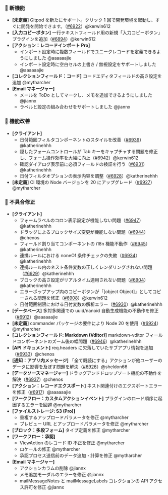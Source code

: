 ### 🎉 新機能

* **[未定義]** Gitpod を新たにサポート。クリック 1 回で開発環境を起動し、すぐに開発を開始できます。（[#6922](https://github.com/nocobase/nocobase/pull/6922)）@kerwin612
* **[入力コピーボタン]** 一行テキストフィールド用の新規「入力コピーボタン」プラグインを追加（[#6894](https://github.com/nocobase/nocobase/pull/6894)）@kerwin612
* **[アクション：レコードインポート Pro]**
  * インポート設定時に複数フィールドでユニークレコードを定義できるようにしました @aaaaaajie
  * インポート設定時に空白セルの上書き / 無視設定をサポートしました @aaaaaajie
* **[コレクションフィールド：コード]** コードエディタフィールドの高さ設定を追加 @mytharcher
* **[Email マネージャー]**
  * メールを ToDo としてマークし、メモを追加できるようにしました @jiannx
  * ラベルと設定の組み合わせをサポートしました @jiannx

### 🚀 機能改善

* **[クライアント]**
  * 日付範囲フィルタコンポーネントのスタイルを改善（[#6939](https://github.com/nocobase/nocobase/pull/6939)）@katherinehhh
  * 隠したフォームコントロールが Tab キーをキャプチャする問題を修正し、フォーム操作効率を大幅に向上（[#6942](https://github.com/nocobase/nocobase/pull/6942)）@kerwin612
  * 確認ダイアログ表示前に必須フィールドの検証を行う（[#6931](https://github.com/nocobase/nocobase/pull/6931)）@katherinehhh
  * 日付フィルタオプションの表示内容を調整（[#6928](https://github.com/nocobase/nocobase/pull/6928)）@katherinehhh
* **[未定義]** CI 環境の Node バージョンを 20 にアップグレード（[#6927](https://github.com/nocobase/nocobase/pull/6927)）@mytharcher

### 🐛 不具合修正

* **[クライアント]**
  * フォームラベルのコロン表示設定が機能しない問題（[#6947](https://github.com/nocobase/nocobase/pull/6947)）@katherinehhh
  * ドラッグによるブロックサイズ変更が機能しない問題（[#6944](https://github.com/nocobase/nocobase/pull/6944)）@chenos
  * フィールド割り当てコンポーネントの i18n 機能不動作（[#6945](https://github.com/nocobase/nocobase/pull/6945)）@katherinehhh
  * 連携ルールにおける noneOf 条件チェックの失敗（[#6934](https://github.com/nocobase/nocobase/pull/6934)）@katherinehhh
  * 連携ルール内のネスト条件変数の正しくレンダリングされない問題（[#6929](https://github.com/nocobase/nocobase/pull/6929)）@katherinehhh
  * ブロックの高さ設定がリアルタイム適用されない問題（[#6904](https://github.com/nocobase/nocobase/pull/6904)）@katherinehhh
  * エラーポップアップ内のコピーボタンが「[object Object]」としてコピーされる問題を修正（[#6908](https://github.com/nocobase/nocobase/pull/6908)）@kerwin612
  * 日付範囲制限における日付変数の解析エラー（[#6930](https://github.com/nocobase/nocobase/pull/6930)）@katherinehhh
* **[データベース]** 多対多関連での uuid/nanoid 自動生成機能の不動作を修正（[#6912](https://github.com/nocobase/nocobase/pull/6912)）@aaaaaajie
* **[未定義]** commander パッケージの要件により Node 20 を使用（[#6924](https://github.com/nocobase/nocobase/pull/6924)）@mytharcher
* **[コレクションフィールド: Markdown (Vditor)]** markdown-vditor フィールドコンポーネントのズーム後の幅問題（[#6946](https://github.com/nocobase/nocobase/pull/6946)）@katherinehhh
* **[API ドキュメント]** req.headers に欠落していたサブアプリ情報を追加（[#6933](https://github.com/nocobase/nocobase/pull/6933)）@chenos
* **[通知：アプリ内メッセージ]** 「全て既読にする」アクションが他ユーザーのデータに影響を及ぼす問題を解決（[#6926](https://github.com/nocobase/nocobase/pull/6926)）@sheldon66
* **[データソースマネージャー]** ドラッグアンドドロップソート機能の不動作を解決（[#6937](https://github.com/nocobase/nocobase/pull/6937)）@chenos
* **[アクション：レコードエクスポート]** ネスト関連付けのエクスポートエラーを修正（[#6917](https://github.com/nocobase/nocobase/pull/6917)）@aaaaaajie
* **[ワークフロー：カスタムアクションイベント]** プラグインのロード順序に起因するエラーを回避 @mytharcher
* **[ファイルストレージ: S3 (Pro)]**
  * 重複するアップロードパラメータを修正 @mytharcher
  * プレビュー URL とアップロードパラメータを修正 @mytharcher
* **[ブロック：多段フォーム]** タイプ定義を修正 @mytharcher
* **[ワークフロー：承認]**
  * ViewAction のレコード ID 不正を修正 @mytharcher
  * ロケールの修正 @mytharcher
  * 承認プロセス送信前のデータ追加・計算を修正 @mytharcher
* **[Email マネージャー]**
  * アクションカラムの削除 @jiannx
  * メモ追加モーダルのエラーを修正 @jiannx
  * mailMessageNotes と mailMessageLabels コレクションの API アクセス許可を修正 @jiannx
